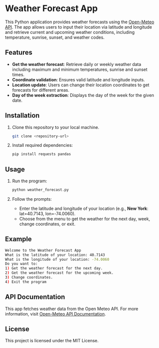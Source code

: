 
# Weather Forecast App

This Python application provides weather forecasts using the [Open-Meteo API](https://open-meteo.com/). The app allows users to input their location via latitude and longitude and retrieve current and upcoming weather conditions, including temperature, sunrise, sunset, and weather codes.

## Features

- **Get the weather forecast**: Retrieve daily or weekly weather data including maximum and minimum temperatures, sunrise and sunset times.
- **Coordinate validation**: Ensures valid latitude and longitude inputs.
- **Location update**: Users can change their location coordinates to get forecasts for different areas.
- **Day of the week extraction**: Displays the day of the week for the given date.

## Installation

1. Clone this repository to your local machine.
   ```bash
   git clone <repository-url>
   ```
2. Install required dependencies:
   ```bash
   pip install requests pandas
   ```

## Usage

1. Run the program:
   ```bash
   python weather_forecast.py
   ```

2. Follow the prompts:
   - Enter the latitude and longitude of your location (e.g., **New York**: lat=40.7143, lon=-74.0060).
   - Choose from the menu to get the weather for the next day, week, change coordinates, or exit.

## Example

```bash
Welcome to the Weather Forecast App
What is the latitude of your location: 40.7143
What is the longitude of your location: -74.0060
Do you want to:
1) Get the weather forecast for the next day.
2) Get the weather forecast for the upcoming week.
3) Change coordinates.
4) Exit the program
```

## API Documentation

This app fetches weather data from the Open Meteo API. For more information, visit [Open-Meteo API Documentation](https://open-meteo.com/en/docs).

## License

This project is licensed under the MIT License.
